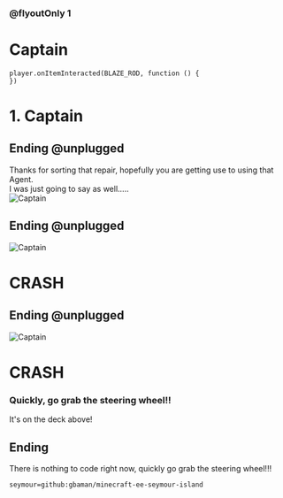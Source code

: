 

### @flyoutOnly 1

# Captain

```template
player.onItemInteracted(BLAZE_ROD, function () {
})

```

# 1. Captain

## Ending @unplugged

Thanks for sorting that repair, hopefully you are getting use to using that Agent.   
I was just going to say as well.....      
![Captain](https://raw.githubusercontent.com/gbaman/minecraft-ee-seymour-island/master/media/captain.jpg)
   
## Ending @unplugged 
![Captain](https://raw.githubusercontent.com/gbaman/minecraft-ee-seymour-island/master/media/captain-left.jpg)

# CRASH

## Ending @unplugged 
![Captain](https://raw.githubusercontent.com/gbaman/minecraft-ee-seymour-island/master/media/captain-right.jpg)
   
# CRASH
   
### Quickly, go grab the steering wheel!!
It's on the deck above!

## Ending

There is nothing to code right now, quickly go grab the steering wheel!!!


```package
seymour=github:gbaman/minecraft-ee-seymour-island
```
